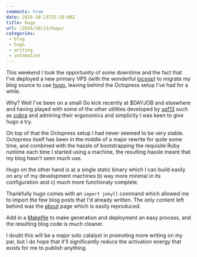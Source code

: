 ```yaml
--- 
comments: true
date: 2016-10-23T15:26:00Z
title: Hugo
url: /2016/10/23/hugo/
categories:
 - blog
 - hugo
 - writing
 - automation
--- 
```


This weekend I took the opportunity of some downtime and the fact that I've deployed a new primary VPS (with the wonderful [iocoop](https://iocoop.org)) to migrate my blog source to use [hugo](https://gohugo.io), leaving behind the Octopress setup I've had for a while.

Why? Well I've been on a small Go kick recently at $DAYJOB and elsewhere and having played with some of the other utilities developed by [spf13](https://github.com/spf13) such as [cobra](https://github.com/spf13/cobra) and admiring their ergonomics and simplicity I was keen to give hugo a try.

On top of that the Octopress setup I had never seemed to be very stable. Octopress itself has been in the middle of a major rewrite for quite some time, and combined with the hassle of bootstrapping the requisite Ruby runtime each time I started using a machine, the resulting hassle meant that my blog hasn't seen much use.

Hugo on the other hand is a) a single static binary which I can build easily on any of my development machines b) way more minimal in its configuration and c) much more functionaly complete. 

Thankfully hugo comes with an `import jekyll` command which allowed me to import the few blog posts that I'd already written. The only content left behind was the [about]("/about") page which is easily reproduced. 

Add in a [Makefile](https://github.com/patrickod/blog-hugo/tree/master/Makefile) to make generation and deployment an easy process, and the resulting blog code is much cleaner. 

I doubt this will be a major solo catalyst in promoting more writing on my par, but I do hope that it'll significantly reduce the activation energy that exists for me to publish anything. 
